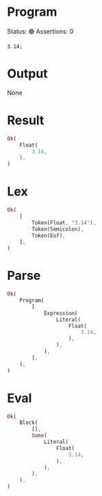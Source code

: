 # Program
Status: 🟢
Assertions: 0

```rustleaf
3.14;
```

# Output
None

# Result
```rust
Ok(
    Float(
        3.14,
    ),
)
```

# Lex
```rust
Ok(
    [
        Token(Float, "3.14"),
        Token(Semicolon),
        Token(Eof),
    ],
)
```

# Parse
```rust
Ok(
    Program(
        [
            Expression(
                Literal(
                    Float(
                        3.14,
                    ),
                ),
            ),
        ],
    ),
)
```

# Eval
```rust
Ok(
    Block(
        [],
        Some(
            Literal(
                Float(
                    3.14,
                ),
            ),
        ),
    ),
)
```